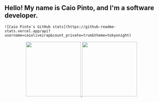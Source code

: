 ## Hello! My name is Caio Pinto, and I'm a software developer.
    ![Caio Pinto's GitHub stats](https://github-readme-stats.vercel.app/api?username=caioliveirap&count_private=true&theme=tokyonight)

<div align="center">
<a href="https://github.com/caioliveirap">
  <img height="180em" src="https://github-readme-stats.vercel.app/api?username=caioliveirap&theme=tokyonight&include_all_commits=true&count_private=true"/>
  <img height="180em" src="https://github-readme-stats.vercel.app/api/top-langs/?username=caioliveirap&layout=compact&langs_count=7&theme=tokyonight"/>
</div>


